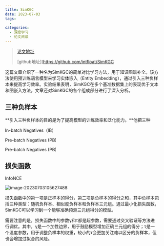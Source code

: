 ```yaml
---
title: SimKGC
date: 2023-07-03
tags: 
  - 
categories: 
  - 深度学习
  - 论文阅读
---
```


> [论文地址](https://arxiv.org/pdf/2203.02167.pdf)
>
> [github地址](https://github.com/intfloat/SimKGC
>
> 
>
> 
>
> 
>
> 
>

这篇文章介绍了一种名为SimKGC的简单对比学习方法，用于知识图谱补全。该方法使用预训练语言模型来学习实体嵌入（Entity Embedding），通过引入三种负样本来提高学习效率。实验结果表明，SimKGC在多个基准数据集上的表现优于文本和图嵌入方法。文章还对SimKGC的各个组成部分进行了深入分析。



## 三种负样本

**引入三种负样本的目的是为了提高模型的训练效率和泛化能力。**他把三种

In-batch Negatives（IB）

Pre-batch Negatives (PB)

Pre-batch Negatives (PB)

## 损失函数

InfoNCE

![image-20230703105627488](https://typora-1309665611.cos.ap-nanjing.myqcloud.com/typora/image-20230703105627488.png)

损失函数中的第一项是正样本的得分，第二项是负样本的得分之和，其中负样本包括三种类型：随机负样本、相似度负样本和负样本三元组。通过最小化损失函数，SimKGC可以学习到一个能够准确预测三元组得分的模型。 

需要注意的是，损失函数中的参数γ和τ都是超参数，需要通过交叉验证等方法进行调优。其中，γ是一个加性边界，用于鼓励模型增加正确三元组的得分；τ是一个温度参数，用于调整负样本的权重，较小的τ会更加关注难以区分的负样本，但也会增加过拟合的风险。 